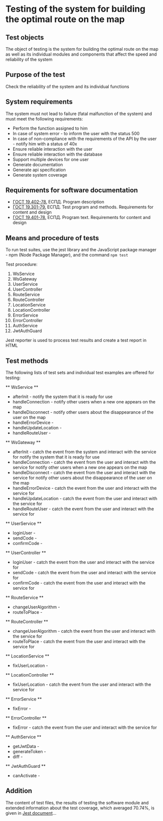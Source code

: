 # Testing of the system for building the optimal route on the map

## Test objects

The object of testing is the system for building the optimal route on the map as well as its individual modules and components that affect the speed and reliability of the system

## Purpose of the test

Check the reliability of the system and its individual functions

## System requirements

The system must not lead to failure (fatal malfunction of the system) and must meet the following requirements:

* Perform the function assigned to him
* In case of system error - to inform the user with the status 500
* In case of non-compliance with the requirements of the API by the user - notify him with a status of 40x
* Ensure reliable interaction with the user
* Ensure reliable interaction with the database
* Support multiple devices for one user
* Generate documentation
* Generate api specification
* Generate system coverage

## Requirements for software documentation

- [ГОСТ 19.402-78.](https://docs.cntd.ru/document/1200007652) ЕСПД. Program description
- [ГОСТ 19.301-79.](https://docs.cntd.ru/document/1200007650) ЕСПД. Test program and methods. Requirements for content and design
- [ГОСТ 19.401-78.](https://docs.cntd.ru/document/1200007651) ЕСПД. Program text. Requirements for content and design

## Means and procedure of tests

To run test suites, use the jest library and the JavaScript package manager - npm (Node Package Manager), and the command `npm test`

Test procedure:
1. WsService
2. WsGateway
3. UserService
4. UserController
5. RouteService
6. RouteController
7. LocationService
8. LocationController
9. ErrorService
10. ErrorController
11. AuthService
12. JwtAuthGuard

Jest reporter is used to process test results and create a test report in HTML

## Test methods

The following lists of test sets and individual test examples are offered for testing:

** WsService **

* afterInit - notify the system that it is ready for use
* handleConnection - notify other users when a new one appears on the map
* handleDisconnect - notify other users about the disappearance of the user on the map
* handleErrorDevice - 
* handleUpdateLocation - 
* handleRouteUser - 

** WsGateway **

* afterInit - catch the event from the system and interact with the service for notify the system that it is ready for use
* handleConnection - catch the event from the user and interact with the service for notify other users when a new one appears on the map
* handleDisconnect - catch the event from the user and interact with the service for notify other users about the disappearance of the user on the map
* handleErrorDevice - catch the event from the user and interact with the service for
* handleUpdateLocation - catch the event from the user and interact with the service for
* handleRouteUser - catch the event from the user and interact with the service for

** UserService **

* loginUser - 
* sendCode - 
* confirmCode -

** UserController **

* loginUser - catch the event from the user and interact with the service for
* sendCode - catch the event from the user and interact with the service for
* confirmCode - catch the event from the user and interact with the service for

** RouteService **

* changeUserAlgorithm -
* routeToPlace - 

** RouteController **

* changeUserAlgorithm - catch the event from the user and interact with the service for
* routeToPlace - catch the event from the user and interact with the service for

** LocationService **

* fixUserLocation - 

** LocationController **

* fixUserLocation - catch the event from the user and interact with the service for

** ErrorService **

* fixError - 

** ErrorController **

* fixError - catch the event from the user and interact with the service for

** AuthService **

* getJwtData - 
* generateToken - 
* diff - 

** JwtAuthGuard **

* canActivate - 

## Addition

The content of test files, the results of testing the software module and extended information about the test coverage, which averaged 70.74%, is given in [Jest document]()...

